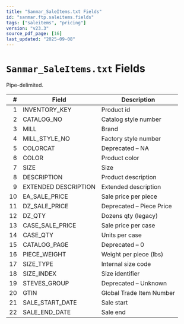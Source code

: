 ```yaml
---
title: "Sanmar_SaleItems.txt Fields"
id: "sanmar.ftp.saleitems.fields"
tags: ["saleitems", "pricing"]
version: "v23.3"
source_pdf_page: [16]
last_updated: "2025-09-08"
---
```


# `Sanmar_SaleItems.txt` Fields

Pipe-delimited.

| # | Field | Description |
|---:|---|---|
| 1 | INVENTORY_KEY | Product id |
| 2 | CATALOG_NO | Catalog style number |
| 3 | MILL | Brand |
| 4 | MILL_STYLE_NO | Factory style number |
| 5 | COLORCAT | Deprecated – NA |
| 6 | COLOR | Product color |
| 7 | SIZE | Size |
| 8 | DESCRIPTION | Product description |
| 9 | EXTENDED DESCRIPTION | Extended description |
| 10 | EA_SALE_PRICE | Sale price per piece |
| 11 | DZ_SALE_PRICE | Deprecated – Piece Price |
| 12 | DZ_QTY | Dozens qty (legacy) |
| 13 | CASE_SALE_PRICE | Sale price per case |
| 14 | CASE_QTY | Units per case |
| 15 | CATALOG_PAGE | Deprecated – 0 |
| 16 | PIECE_WEIGHT | Weight per piece (lbs) |
| 17 | SIZE_TYPE | Internal size code |
| 18 | SIZE_INDEX | Size identifier |
| 19 | STEVES_GROUP | Deprecated – Unknown |
| 20 | GTIN | Global Trade Item Number |
| 21 | SALE_START_DATE | Sale start |
| 22 | SALE_END_DATE | Sale end |
